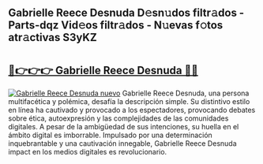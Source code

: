 ## Gabrielle Reece Desnuda D𝚎sn𝚞dos filtr𝚊dos - Parts-dqz Vid𝚎os filtr𝚊dos - N𝚞evas f𝚘tos atr𝚊ctivas S3yKZ

# <h2><a href="http://mbcr41n.tromn.icu/?c=Gabrielle+Reece+Desnuda">🔗👉👉👉 Gabrielle Reece Desnuda 🔗🔗</a></h2>

[![Gabrielle Reece Desnuda nuevo](https://i.imgur.com/pEAQMta.gif)](http://mbcr41n.tromn.icu/?c=Gabrielle+Reece+Desnuda)
Gabrielle Reece Desnuda, una persona multifacética y polémica, desafía la descripción simple. Su distintivo estilo en línea ha cautivado y provocado a los espectadores, provocando debates sobre ética, autoexpresión y las complejidades de las comunidades digitales. A pesar de la ambigüedad de sus intenciones, su huella en el ámbito digital es imborrable. Impulsado por una determinación inquebrantable y una cautivación innegable, Gabrielle Reece Desnuda impact en los medios digitales es revolucionario.
